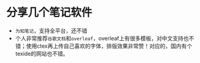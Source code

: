 # 分享几个笔记软件
- `为知笔记`，支持全平台，还不错
- 个人非常推荐`谷歌文档`和`overleaf`，overleaf上有很多模板，对中文支持也不错；使用ctex再上传自己喜欢的字体，排版效果非常赞！对应的，国内有个texide的网站也不错。
